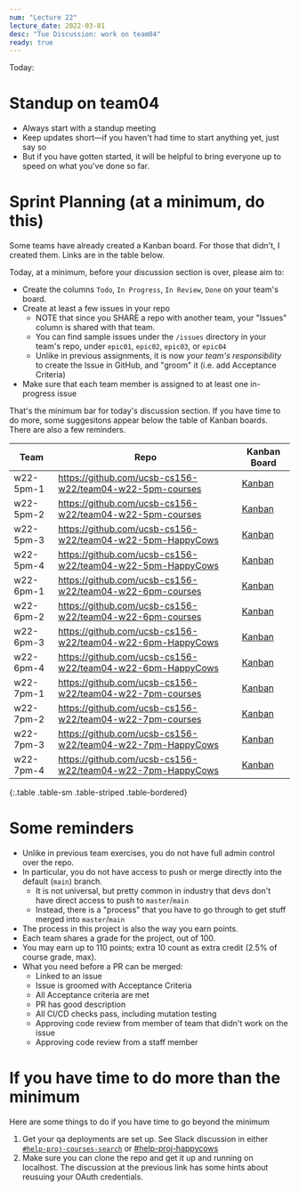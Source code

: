 ```yaml
---
num: "Lecture 22"
lecture_date: 2022-03-01
desc: "Tue Discussion: work on team04"
ready: true
---
```



Today:

# Standup on team04

* Always start with a standup meeting
* Keep updates short—if you haven't had time to start anything yet, just say so
* But if you have gotten started, it will be helpful to bring everyone up to speed on what you've done so far.

# Sprint Planning (at a minimum, do this)

Some teams have already created a Kanban board.  For those that didn't, I  created them.  Links are in the table below.

Today, at a minimum, before your discussion section is over, please aim to:
* Create the columns `Todo`, `In Progress`, `In Review`, `Done` on your team's board.
* Create at least a few issues in your repo 
  - NOTE that since you SHARE a repo with another team, your "Issues" column is shared with that team.
  - You can find sample issues under the `/issues` directory in your team's repo, under `epic01`, `epic02`, `epic03`, or `epic04`
  - Unlike in previous assignments, it is now *your team's responsibility* to create the Issue in GitHub, and "groom" it (i.e. add Acceptance Criteria)
* Make sure that each team member is assigned to at least one in-progress issue

That's the minimum bar for today's discussion section.  If you have time to do more, some suggesitons appear below the table of Kanban boards.   There are also a few reminders.

| Team | Repo | Kanban Board | 
|------|------|---------------|
| w22-5pm-1 | <https://github.com/ucsb-cs156-w22/team04-w22-5pm-courses> | [Kanban](https://github.com/ucsb-cs156-w22/team04-w22-5pm-courses/projects/1) |
| w22-5pm-2 | <https://github.com/ucsb-cs156-w22/team04-w22-5pm-courses> | [Kanban](https://github.com/ucsb-cs156-w22/team04-w22-5pm-courses/projects/2) |
| w22-5pm-3 | <https://github.com/ucsb-cs156-w22/team04-w22-5pm-HappyCows> | [Kanban](https://github.com/ucsb-cs156-w22/team04-w22-5pm-HappyCows/projects/1) |
| w22-5pm-4 | <https://github.com/ucsb-cs156-w22/team04-w22-5pm-HappyCows> | [Kanban](https://github.com/ucsb-cs156-w22/team04-w22-5pm-HappyCows/projects/2) |
| w22-6pm-1 | <https://github.com/ucsb-cs156-w22/team04-w22-6pm-courses> | [Kanban](https://github.com/ucsb-cs156-w22/team04-w22-6pm-courses/projects/1) |
| w22-6pm-2 | <https://github.com/ucsb-cs156-w22/team04-w22-6pm-courses> | [Kanban](https://github.com/ucsb-cs156-w22/team04-w22-6pm-courses/projects/2) |
| w22-6pm-3 | <https://github.com/ucsb-cs156-w22/team04-w22-6pm-HappyCows> | [Kanban](https://github.com/ucsb-cs156-w22/team04-w22-6pm-HappyCows/projects/1) |
| w22-6pm-4 | <https://github.com/ucsb-cs156-w22/team04-w22-6pm-HappyCows> | [Kanban](https://github.com/ucsb-cs156-w22/team04-w22-6pm-HappyCows/projects/2) |
| w22-7pm-1 | <https://github.com/ucsb-cs156-w22/team04-w22-7pm-courses> | [Kanban](https://github.com/ucsb-cs156-w22/team04-w22-7pm-courses/projects/1) |
| w22-7pm-2 | <https://github.com/ucsb-cs156-w22/team04-w22-7pm-courses> | [Kanban](https://github.com/ucsb-cs156-w22/team04-w22-7pm-courses/projects/2) |
| w22-7pm-3 | <https://github.com/ucsb-cs156-w22/team04-w22-7pm-HappyCows> | [Kanban](https://github.com/ucsb-cs156-w22/team04-w22-7pm-HappyCows/projects/1) |
| w22-7pm-4 | <https://github.com/ucsb-cs156-w22/team04-w22-7pm-HappyCows> | [Kanban](https://github.com/ucsb-cs156-w22/team04-w22-7pm-HappyCows/projects/2) |
{:.table .table-sm .table-striped .table-bordered}


# Some reminders

* Unlike in previous team exercises, you do not have full admin control over the repo.
* In particular, you do not have access to push or merge directly into the default (`main`) branch.
  - It is not universal, but pretty common in industry that devs don't have direct access to push to `master`/`main`
  - Instead, there is a "process" that you have to go through to get stuff merged into `master`/`main`
* The process in this project is also the way you earn points.
* Each team shares a grade for the project, out of 100.
* You may earn up to 110 points; extra 10 count as extra credit (2.5% of course grade, max).
* What you need before a PR can be merged:
  - Linked to an issue
  - Issue is groomed with Acceptance Criteria
  - All Acceptance criteria are met
  - PR has good description
  - All CI/CD checks pass, including mutation testing
  - Approving code review from member of team that didn't work on the issue
  - Approving code review from a staff member

# If you have time to do more than the minimum

Here are some things to do if you have time to go beyond the minimum

1. Get your qa deployments are set up.   See Slack discussion in either [`#help-proj-courses-search`](https://ucsb-cs156-w22.slack.com/archives/C0350JFKJPM/p1646172077158749) or [#help-proj-happycows](https://ucsb-cs156-w22.slack.com/archives/C034XMDFSER/p1646172600790119)
2. Make sure you can clone the repo and get it up and running on localhost.  The discussion at the previous link has some hints about reusuing your OAuth credentials.



